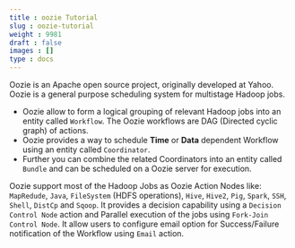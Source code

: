```yaml
---
title : oozie Tutorial
slug : oozie-tutorial
weight : 9981
draft : false
images : []
type : docs
---
```


Oozie is an Apache open source project, originally developed at Yahoo. Oozie is a general purpose scheduling system for multistage Hadoop jobs. 

 - Oozie allow to form a logical grouping of relevant Hadoop jobs into an entity called `Workflow`. The Oozie workflows are DAG (Directed cyclic graph) of actions. 
 - Oozie provides a way to schedule **Time** or **Data** dependent Workflow using an entity called `Coordinator`. 
 - Further you can combine the related Coordinators into an entity called `Bundle` and can be scheduled on a Oozie server for execution.

Oozie support most of the Hadoop Jobs as Oozie Action Nodes like: `MapRedude`, `Java`, `FileSystem` (HDFS operations), `Hive`, `Hive2`, `Pig`, `Spark`, `SSH`, `Shell`, `DistCp` and `Sqoop`. It provides a decision capability using a `Decision Control Node` action and Parallel execution of the jobs using `Fork-Join Control Node`. It allow users to configure email option for Success/Failure notification of the Workflow using `Email` action.


